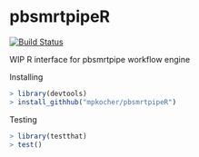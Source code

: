 # pbsmrtpipeR

[![Build Status](https://travis-ci.org/mpkocher/pbsmrtpipeR.svg?branch=master)](https://travis-ci.org/mpkocher/pbsmrtpipeR)

WIP R interface for pbsmrtpipe workflow engine

Installing

```r
> library(devtools)
> install_githhub("mpkocher/pbsmrtpipeR")
```

Testing

```r
> library(testthat)
> test()
```